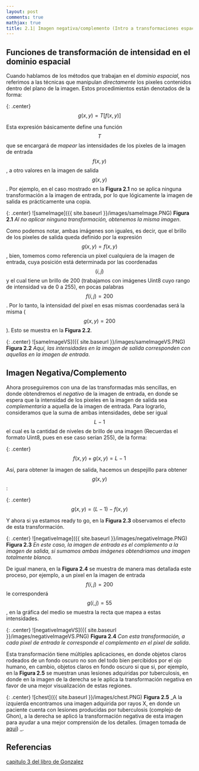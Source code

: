 ```yaml
---
layout: post
comments: true
mathjax: true
title: 2.1| Imagen negativa/complemento (Intro a transformaciones espaciales)
---
```

## Funciones de transformación de intensidad en el dominio espacial

Cuando hablamos de los métodos que trabajan en el _dominio espacial_, nos referimos a las técnicas que manipulan _directamente_ los pixeles contenidos dentro del plano de la imagen. Estos procedimientos están denotados de la forma:

{: .center}
$$g(x, y) = T[f(x, y)]$$

Esta expresión básicamente define una función $$T$$ que se encargará de _mapear_ las intensidades de los pixeles de la imagen de entrada $$f(x, y)$$, a otro valores en la imagen de salida $$g(x, y)$$. Por ejemplo, en el caso mostrado en la __Figura 2.1__ no se aplica ninguna transformación a la imagen de entrada, por lo que lógicamente la imagen de salida es prácticamente una copia.

{: .center}
![sameImage]({{ site.baseurl }}/images/sameImage.PNG)
 __Figura 2.1__ _Al no aplicar ninguna transformación, obtenemos la misma imagen_.

Como podemos notar, ambas imágenes son iguales, es decir, que el brillo de los pixeles de salida queda definido por la expresión $$g(x,y) = f(x, y)$$, bien, tomemos como referencia un pixel cualquiera de la imagen de entrada, cuya posición está determinada por las coordenadas $$(i, j)$$ y el cual tiene un brillo de 200 (trabajamos con imágenes Uint8 cuyo rango de intensidad va de 0 a 255), en pocas palabras $$f(i, j) = 200$$. Por lo tanto, la intensidad del pixel en esas mismas coordenadas será la misma ($$g(x, y) = 200$$). Esto se muestra en la __Figura 2.2__.

{: .center}
![sameImageVS]({{ site.baseurl }}/images/sameImageVS.PNG)
 __Figura 2.2__ _Aquí, las intensidades en la imagen de salida corresponden con aquellas en la imagen de entrada_.


## Imagen Negativa/Complemento

Ahora proseguiremos con una de las transformadas más sencillas, en donde obtendremos el _negativo_ de la imagen de entrada, en donde se espera que la intensidad de los pixeles en la imagen de salida sea _complementaria_ a aquella de la imagen de entrada. Para lograrlo, consideramos que la suma de ambas intensidades, debe ser igual $$L-1$$ el cual es la cantidad de niveles de brillo de una imagen (Recuerdas el formato Uint8, pues en ese caso serían 255), de la forma:

{: .center}
$$f(x, y) + g(x, y) = L-1$$

Así, para obtener la imagen de salida, hacemos un despejillo para obtener $$g(x, y)$$:

{: .center}
$$g(x, y) = (L-1) - f(x, y)$$

Y ahora si ya estamos ready to go, en la __Figura 2.3__ observamos el efecto de esta transformación.

{: .center}
![negativeImage]({{ site.baseurl }}/images/negativeImage.PNG)
 __Figura 2.3__ _En este caso, la imagen de entrada es el complemento a la imagen de salida, si sumamos ambas imágenes obtendriamos una imagen totalmente blanca_.
 
 De igual manera, en la __Figura 2.4__ se muestra de manera mas detallada este proceso, por ejemplo, a un pixel en la imagen de entrada $$f(i, j) = 200$$ le corresponderá $$g(i, j) = 55$$, en la gráfica del medio se muestra la recta que mapea a estas intensidades. 
 
 {: .center}
![negativeImageVS]({{ site.baseurl }}/images/negativeImageVS.PNG)
 __Figura 2.4__ _Con esta transformación, a cada pixel de entrada le corresponde el complemento en el pixel de salida_.
 
 Esta transformación tiene múltiples aplicaciones, en donde objetos claros rodeados de un fondo oscuro no son del todo bien percibidos por el ojo humano, en cambio, objetos claros en fondo oscuro si que si, por ejemplo, en la __Figura 2.5__ se muestran unas lesiones adquiridas por tuberculosis, en donde en la imagen de la derecha se le aplica la transformación negativa en favor de una mejor visualización de estas regiones.
 
 {: .center}
![chest]({{ site.baseurl }}/images/chest.PNG)
 __Figura 2.5__ _A la izquierda encontramos una imagen adquirida por rayos X, en donde un paciente cuenta con lesiones producidas por tuberculosis (complejo de Ghon), a la derecha se aplicó la transformación negativa de esta imagen para ayudar a una mejor comprensión de los detalles.  (imagen tomada de [aqui](https://en.wikipedia.org/wiki/Tuberculosis_radiology#/media/File:Chest_x-ray_of_Ghon%27s_complex_of_active_tuberculosis.jpg)) _.
 
 ## Referencias
 [capitulo 3 del libro de Gonzalez](https://www.amazon.com/Digital-Image-Processing-Rafael-Gonzalez/dp/0133356728)
 
 
 

